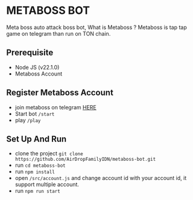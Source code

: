 # METABOSS BOT

Meta boss auto attack boss bot, What is Metaboss ? Metaboss is tap tap game on telegram than run on TON chain.

## Prerequisite

- Node JS (v22.1.0)
- Metaboss Account

## Register Metaboss Account

- join metaboss on telegram [HERE](https://t.me/metaboss_2024_bot?start=ref_6953912161)
- Start bot `/start`
- play `/play`

## Set Up And Run

- clone the project ```git clone https://github.com/AirDropFamilyIDN/metaboss-bot.git```
- run ```cd metaboss-bot```
- run `npm install`
- open `/src/account.js` and change account id with your account id, it support multiple account.
- run `npm run start`
